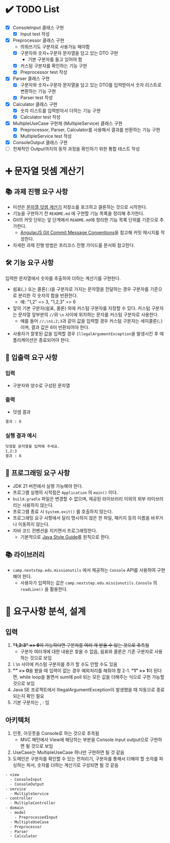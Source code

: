 # ✔️ TODO List 

- [x] ConsoleInput 클래스 구현
  - [x] Input test 작성
- [x] Preprocessor 클래스 구현
  - 띄워쓰기도 구분자로 사용가능 해야함 
  - [x] 구분자와 숫자+구분자 문자열을 담고 있는 DTO 구현
    - 기본 구분자를 들고 있어야 함
  - [x] 커스텀 구분자를 확인하는 기능 구현
  - [x] Preprocessor test 작성
- [x] Parser 클래스 구현
  - [x] 구분자와 숫자+구분자 문자열을 담고 있는 DTO를 입력받아서 숫자 리스트로 변환하는 기능 구현
  - [x] Parser test 작성
- [x] Calculator 클래스 구현
  - [x] 숫자 리스트를 입력받아서 더하는 기능 구현
  - [x] Calculator test 작성
- [x] MultipleUseCase 구현체 (MultipleService) 클래스 구현
  - [x] Preprocessor, Parser, Calculator를 사용해서 결과를 반환하는 기능 구현
  - [x] MultipleService test 작성 
- [x] ConsoleOutput 클래스 구현
- [ ] 전체적인 Output까지의 동작 과정을 확인하기 위한 통합 테스트 작성

# ➕ 문자열 덧셈 계산기

## 📚 과제 진행 요구 사항

- 미션은 [문자열 덧셈 계산기](https://github.com/woowacourse-precourse/java-calculator-7) 저장소를 포크하고 클론하는 것으로 시작한다.
- 기능을 구현하기 전 `README.md` 에 구현할 기능 목록을 정리해 추가한다.
- Git의 커밋 단위는 앞 단계에서 `README.md`에 정리한 기능 목록 단위를 기준으로 추가한다.
  - [AngularJS Git Commit Message Conventions](https://gist.github.com/stephenparish/9941e89d80e2bc58a153)을 참고해 커밋 메시지를 작성한다.
- 자세한 과제 진행 방법은 프리코스 진행 가이드를 문서화 참고한다.

## 🛠️ 기능 요구 사항

입력한 문자열에서 숫자를 추출하여 더하는 계산기를 구현한다.

- 쉼표(`,`) 또는 콜론(`:`)을 구분자로 가지는 문자열을 전달하는 경우 구분자를 기준으로 분리한 각 숫자의 합을 반환한다.
  - 예: "1,2" => 3, "1,2,3" => 6
- 앞의 기본 구분자(쉼표, 콜론) 외에 커스텀 구분자를 지정할 수 있다. 커스텀 구분자는 문자열 앞부분의 `//`와 `\n` 사이에 위치하는 문자를 커스텀 구분자로 사용한다.
  - 예를 들어 `//;\n1;2;3`과 같이 값을 입력할 경우 커스텀 구분자는 세미콜론(`;`)이며, 결과 값은 6이 반환되어야 한다.
- 사용자가 잘못된 값을 입력할 경우 `IllegalArgumentException`을 발생시킨 후 애플리케이션은 종료되어야 한다.

## 💬 입출력 요구 사항

### 입력

- 구분자와 양수로 구성된 문자열

### 출력

- 덧셈 결과

```bash
결과 : 6
```

### 실행 결과 예시

```bash
덧셈할 문자열을 입력해 주세요.
1,2:3
결과 : 6
```

## 🥅 프로그래밍 요구 사항

- JDK 21 버전에서 실행 가능해야 한다.
- 프로그램 실행의 시작점은 `Application` 의 `main()` 이다.
- `build.gradle` 파일은 변경할 수 없으며, 제공된 라이브러리 이외의 외부 라이브러리는 사용하지 않는다.
- 프로그램 종료 시 `System.exit()` 를 호출하지 않는다.
- 프로그래밍 요구 사항에서 달리 명시하지 않은 한 파일, 패키지 등의 이름을 바꾸거나 이동하지 않는다.
- 자바 코드 컨벤션을 지키면서 프로그래밍한다.
  - 기본적으로 [Java Style Guide](https://github.com/woowacourse/woowacourse-docs/tree/main/styleguide/java)를 원칙으로 한다.

## 📚 라이브러리

- `camp.nextstep.edu.missionutils` 에서 제공하는 `Console` API를 사용하여 구현해야 한다.
  - 사용자가 입력하는 값은 `camp.nextstep.edu.missionutils.Console` 의 `readLine()` 을 활용한다.

  
# 🤔 요구사항 분석, 설계 

## 입력

1. ~~**"1,2:3" => 6**이 가능하다면 구분자를 여러 개 받을 수 있는 것으로 추측됨~~
   - 구분자 여러개에 대한 내용은 찾을 수 없음, 쉼표와 콜론은 기존 구분자로 사용하는 것으로 보임
2. \\ \n 사이에 커스텀 구분자를 추가 할 수도 안할 수도 있음
3. **"" => 0**을 봤을 때 입력이 없는 경우 예외처리를 해줘야 함
   2-1. **"1" => 1**이 된다면, while loop을 돌면서 sum에 poll 되는 모든 값을 더해주는 식으로 구현 가능할 것으로 보임
4. Java SE 프로젝트에서 IllegalArgumentException이 발생했을 때 자동으로 종료되는지 확인 필요
5. 기본 구분자는 , : 임

## 아키텍처

1. 인풋, 아웃풋을 Console로 하는 것으로 추측됨
    - MVC 패턴에서 View에 해당하는 부분을 Console input output으로 구현하면 될 것으로 보임
2. UseCase는 MultipleUseCase 하나만 구현하면 될 것 같음
3. 도메인은 구분자를 확인할 수 있는 전처리기, 구분자를 통해서 더해야 할 숫자를 파싱하는 파서, 숫자를 더하는 계산기로 구성되면 될 것 같음

```bash
- view
  - ConsoleInput
  - ConsoleOutput
- service 
  - MultipleService
- controller
  - MultipleController
- domain
  - model 
    - PreprocessedInput
  - MultipleUseCase
  - Preprocessor
  - Parser
  - Calculator
```
